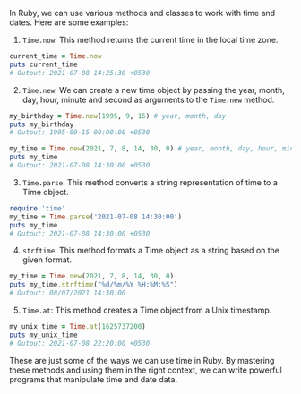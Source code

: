 In Ruby, we can use various methods and classes to work with time and dates. Here are some examples:

1. `Time.now`: This method returns the current time in the local time zone.

```ruby
current_time = Time.now
puts current_time
# Output: 2021-07-08 14:25:30 +0530
```

2. `Time.new`: We can create a new time object by passing the year, month, day, hour, minute and second as arguments to the `Time.new` method.

```ruby
my_birthday = Time.new(1995, 9, 15) # year, month, day
puts my_birthday
# Output: 1995-09-15 00:00:00 +0530

my_time = Time.new(2021, 7, 8, 14, 30, 0) # year, month, day, hour, minute, second
puts my_time
# Output: 2021-07-08 14:30:00 +0530
```

3. `Time.parse`: This method converts a string representation of time to a Time object.

```ruby
require 'time'
my_time = Time.parse('2021-07-08 14:30:00')
puts my_time
# Output: 2021-07-08 14:30:00 +0530
```

4. `strftime`: This method formats a Time object as a string based on the given format.

```ruby
my_time = Time.new(2021, 7, 8, 14, 30, 0)
puts my_time.strftime("%d/%m/%Y %H:%M:%S")
# Output: 08/07/2021 14:30:00
```

5. `Time.at`: This method creates a Time object from a Unix timestamp.

```ruby
my_unix_time = Time.at(1625737200)
puts my_unix_time
# Output: 2021-07-08 22:20:00 +0530
```

These are just some of the ways we can use time in Ruby. By mastering these methods and using them in the right context, we can write powerful programs that manipulate time and date data.
